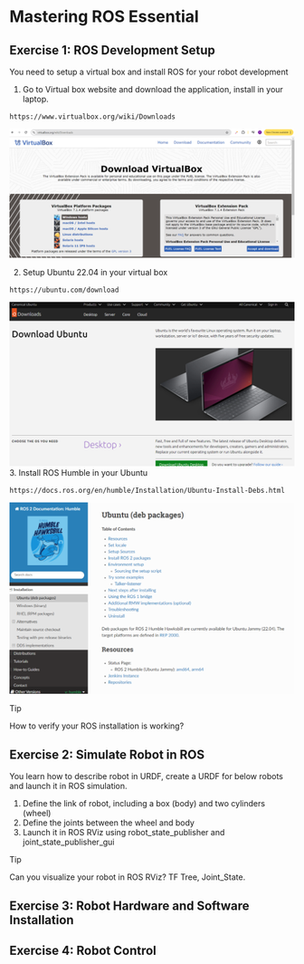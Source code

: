 # Mastering ROS Essential
## Exercise 1: ROS Development Setup
You need to setup a virtual box and install ROS for your robot development
1. Go to Virtual box website and download the application, install in your laptop.
```
https://www.virtualbox.org/wiki/Downloads
```
![Virtual Box](https://github.com/twming/ros2_master_tutorial/blob/main/img/virtualbox.png)

2. Setup Ubuntu 22.04 in your virtual box
```
https://ubuntu.com/download
```
![Ubuntu](http://github.com/twming/ros2_master_tutorial/blob/main/img/ubuntu.png)
3. Install ROS Humble in your Ubuntu
```
https://docs.ros.org/en/humble/Installation/Ubuntu-Install-Debs.html
```
![ROS](http://github.com/twming/ros2_master_tutorial/blob/main/img/ros.png)
> [!TIP]
> How to verify your ROS installation is working?

## Exercise 2: Simulate Robot in ROS
You learn how to describe robot in URDF, create a URDF for below robots and launch it in ROS simulation.
1. Define the link of robot, including a box (body) and two cylinders (wheel)
2. Define the joints between the wheel and body
3. Launch it in ROS RViz using robot_state_publisher and joint_state_publisher_gui

> [!TIP]
> Can you visualize your robot in ROS RViz? TF Tree, Joint_State.

## Exercise 3: Robot Hardware and Software Installation
## Exercise 4: Robot Control
